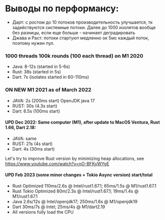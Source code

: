 # Выводы по перформансу:
* Дарт: с ростом до 10 потоков производительность улучшается, тк задействуются системные потоки. 
Далее до 1000 изолятов вообще без разницы, если еще больше - начинает деградировать
* Джава и Раст: потоки стартуют медленно ок 5мс каждый поток, поэтому нужен пул.


### 1000 threads 100k rounds (100 each thread) on M1 2020
* Java: 8-12s (started in 5-6s)
* Rust: 38s (started in 5s)
* Dart: 7s (isolates started in 60-110ms)

### ON NEW M1 2021 as of March 2022
* JAVA: 2s (200ms start)  OpenJDK java 17
* RUST: 30s (4.3s start)
* Dart: 6.5s (100ms start)

#### UPD Dec 2022: Same computer (M1), after update to MacOS Ventura, Rust 1.66, Dart 2.18:
* JAVA: same
* RUST: 21s (4s start)
* Dart: 4s (30ms start)

Let's try to improve Rust version by minimizing heap allocations, 
see https://www.youtube.com/watch?v=nO-BFKyWYgE

#### UPD Feb 2023 (some minor changes + Tokio Async version) start/total
* Rust  Optimized 110ms/2.6s @ Intel/rust1.67.1; 65ms/1.5s @ M1/rust1.67.1
* Rust Tokio Optimized 80m/2.3s @ Intel/rust1.67.1; 19ms/1.4s @ M1/rust1.67.1
* Java 2.6s/12s @ Intel/openjdk17; 250ms/1.6s @ M1/openjdk19 
* Dart 30ms/7s @ Intel; 25ms/4s @ M1/dart2.19
* All versions fully load the CPU